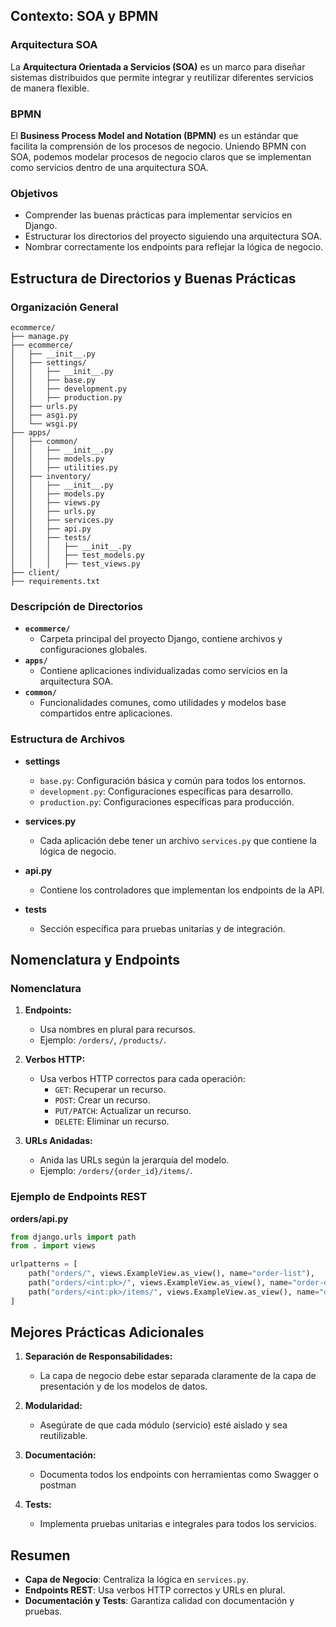 ## Contexto: SOA y BPMN
### Arquitectura SOA
La **Arquitectura Orientada a Servicios (SOA)** es un marco para diseñar sistemas distribuidos que permite integrar y reutilizar diferentes servicios de manera flexible.

### BPMN
El **Business Process Model and Notation (BPMN)** es un estándar que facilita la comprensión de los procesos de negocio. Uniendo BPMN con SOA, podemos modelar procesos de negocio claros que se implementan como servicios dentro de una arquitectura SOA.

### Objetivos
- Comprender las buenas prácticas para implementar servicios en Django.
- Estructurar los directorios del proyecto siguiendo una arquitectura SOA.
- Nombrar correctamente los endpoints para reflejar la lógica de negocio.

## Estructura de Directorios y Buenas Prácticas

### Organización General

```
ecommerce/
├── manage.py
├── ecommerce/
│   ├── __init__.py
│   ├── settings/
│   │   ├── __init__.py
│   │   ├── base.py
│   │   ├── development.py
│   │   ├── production.py
│   ├── urls.py
│   ├── asgi.py
│   └── wsgi.py
├── apps/
│   ├── common/
│   │   ├── __init__.py
│   │   ├── models.py
│   │   ├── utilities.py
│   ├── inventory/
│   │   ├── __init__.py
│   │   ├── models.py
│   │   ├── views.py
│   │   ├── urls.py
│   │   ├── services.py
│   │   ├── api.py
│   │   ├── tests/
│   │   │   ├── __init__.py
│   │   │   ├── test_models.py
│   │   │   ├── test_views.py
├── client/
├── requirements.txt
```

### Descripción de Directorios

- **`ecommerce/`**
  - Carpeta principal del proyecto Django, contiene archivos y configuraciones globales.
- **`apps/`**
  - Contiene aplicaciones individualizadas como servicios en la arquitectura SOA.
- **`common/`**
  - Funcionalidades comunes, como utilidades y modelos base compartidos entre aplicaciones.

### Estructura de Archivos

- **settings**
  - `base.py`: Configuración básica y común para todos los entornos.
  - `development.py`: Configuraciones específicas para desarrollo.
  - `production.py`: Configuraciones específicas para producción.

- **services.py**
  - Cada aplicación debe tener un archivo `services.py` que contiene la lógica de negocio.

- **api.py**
  - Contiene los controladores que implementan los endpoints de la API.

- **tests**
  - Sección específica para pruebas unitarias y de integración.

## Nomenclatura y Endpoints

### Nomenclatura

1. **Endpoints:**
   - Usa nombres en plural para recursos.
   - Ejemplo: `/orders/`, `/products/`.

2. **Verbos HTTP:**
   - Usa verbos HTTP correctos para cada operación:
     - `GET`: Recuperar un recurso.
     - `POST`: Crear un recurso.
     - `PUT/PATCH`: Actualizar un recurso.
     - `DELETE`: Eliminar un recurso.

3. **URLs Anidadas:**
   - Anida las URLs según la jerarquía del modelo.
   - Ejemplo: `/orders/{order_id}/items/`.

### Ejemplo de Endpoints REST

**orders/api.py**
```python
from django.urls import path
from . import views

urlpatterns = [
    path("orders/", views.ExampleView.as_view(), name="order-list"),
    path("orders/<int:pk>/", views.ExampleView.as_view(), name="order-detail"),
    path("orders/<int:pk>/items/", views.ExampleView.as_view(), name="order-items"),
]
```

## Mejores Prácticas Adicionales

1. **Separación de Responsabilidades:**
   - La capa de negocio debe estar separada claramente de la capa de presentación y de los modelos de datos.

2. **Modularidad:**
   - Asegúrate de que cada módulo (servicio) esté aislado y sea reutilizable.

3. **Documentación:**
   - Documenta todos los endpoints con herramientas como Swagger o postman

4. **Tests:**
   - Implementa pruebas unitarias e integrales para todos los servicios.

## Resumen

- **Capa de Negocio**: Centraliza la lógica en `services.py`.
- **Endpoints REST**: Usa verbos HTTP correctos y URLs en plural.
- **Documentación y Tests**: Garantiza calidad con documentación y pruebas.
